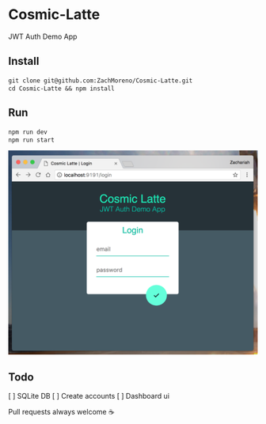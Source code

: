 # Cosmic-Latte
JWT Auth Demo App

## Install
    git clone git@github.com:ZachMoreno/Cosmic-Latte.git
    cd Cosmic-Latte && npm install

## Run
    npm run dev
    npm run start

![alt text](./images/ScreenShot.png)

## Todo

[ ] SQLite DB
[ ] Create accounts
[ ] Dashboard ui

Pull requests always welcome :coffee:
